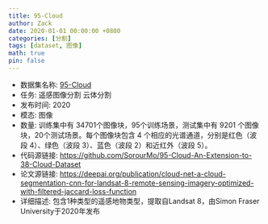 ```yaml
---
title: 95-Cloud
author: Zack
date: 2020-01-01 00:00:00 +0800
categories: [分割]
tags: [dataset, 图像]
math: true
pin: false
---
```

- 数据集名称: [95-Cloud](https://github.com/SorourMo/95-Cloud-An-Extension-to-38-Cloud-Dataset)
- 任务: 遥感图像分割 云体分割
- 发布时间: 2020
- 模态: 图像
- 数量: 训练集中有 34701个图像块，95个训练场景，测试集中有 9201 个图像块，20个测试场景。每个图像块包含 4 个相应的光谱通道，分别是红色（波段 4）、绿色（波段 3）、蓝色（波段 2）和近红外（波段 5）。
- 代码源链接: https://github.com/SorourMo/95-Cloud-An-Extension-to-38-Cloud-Dataset
- 论文源链接: https://deepai.org/publication/cloud-net-a-cloud-segmentation-cnn-for-landsat-8-remote-sensing-imagery-optimized-with-filtered-jaccard-loss-function
- 详细描述: 包含1种类型的遥感地物类型，提取自Landsat 8，由Simon Fraser University于2020年发布
